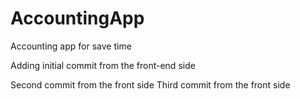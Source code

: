 # AccountingApp
Accounting app for save time


Adding initial commit from the front-end side

Second commit from the front side
Third commit from the front side